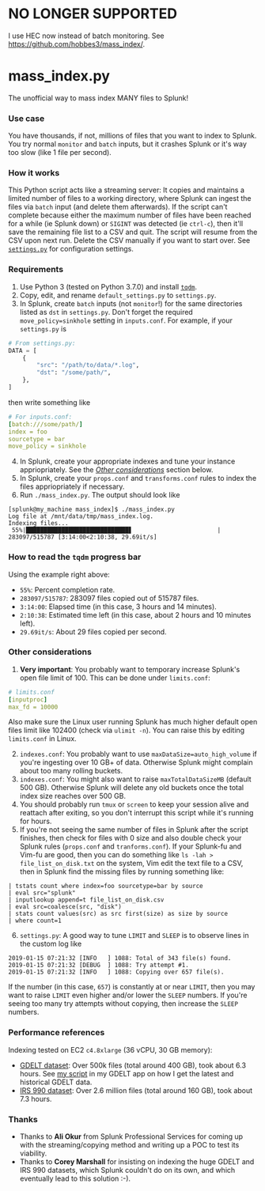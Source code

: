 # NO LONGER SUPPORTED
I use HEC now instead of batch monitoring. See https://github.com/hobbes3/mass_index/.

# mass_index.py
The unofficial way to mass index MANY files to Splunk!

### Use case
You have thousands, if not, millions of files that you want to index to Splunk. You try normal `monitor` and `batch` inputs, but it crashes Splunk or it's way too slow (like 1 file per second).

### How it works
This Python script acts like a streaming server: It copies and maintains a limited number of files to a working directory, where Splunk can ingest the files via `batch` input (and delete them afterwards). If the script can't complete because either the maximum number of files have been reached for a while (ie Splunk down) or `SIGINT` was detected (ie `ctrl-c`), then it'll save the remaining file list to a CSV and quit. The script will resume from the CSV upon next run. Delete the CSV manually if you want to start over. See [`settings.py`](https://github.com/hobbes3/mass_index/blob/master/default_settings.py) for configuration settings. 

### Requirements
1. Use Python 3 (tested on Python 3.7.0) and install [`tqdm`](https://pypi.org/project/tqdm/).
2. Copy, edit, and rename `default_settings.py` to `settings.py`.
3. In Splunk, create `batch` inputs (not `monitor`!) for the same directories listed as `dst` in `settings.py`. Don't forget the required `move_policy=sinkhole` setting in `inputs.conf`. For example, if your `settings.py` is
        
```python
# From settings.py:
DATA = [
    {
        "src": "/path/to/data/*.log",
        "dst": "/some/path/",
    },
]
```

 then write something like

```yaml
# For inputs.conf:
[batch:///some/path/]
index = foo
sourcetype = bar
move_policy = sinkhole
```

4. In Splunk, create your appropriate indexes and tune your instance appriopriately. See the [_Other considerations_](#other-considerations) section below. 
5. In Splunk, create your `props.conf` and `transforms.conf` rules to index the files appriopriately if necessary.
6. Run `./mass_index.py`. The output should look like

```
[splunk@my_machine mass_index]$ ./mass_index.py
Log file at /mnt/data/tmp/mass_index.log.
Indexing files...
 55%|█████████████████████████████▋                        | 283097/515787 [3:14:00<2:10:38, 29.69it/s]
```

### How to read the `tqdm` progress bar
Using the example right above:

* `55%`: Percent completion rate.
* `283097/515787`: 283097 files copied out of 515787 files.
* `3:14:00`: Elapsed time (in this case, 3 hours and 14 minutes).
* `2:10:38`: Estimated time left (in this case, about 2 hours and 10 minutes left).
* `29.69it/s`: About 29 files copied per second.

### Other considerations
1. **Very important**: You probably want to temporary increase Splunk's open file limit of 100. This can be done under `limits.conf`:

```yaml
# limits.conf
[inputproc]
max_fd = 10000
````
 Also make sure the Linux user running Splunk has much higher default open files limit like 102400 (check via `ulimit -n`). You can raise this by editing `limits.conf` in Linux.

2. `indexes.conf`: You probably want to use `maxDataSize=auto_high_volume` if you're ingesting over 10 GB+ of data. Otherwise Splunk might complain about too many rolling buckets.
3. `indexes.conf`: You might also want to raise `maxTotalDataSizeMB` (default 500 GB). Otherwise Splunk will delete any old buckets once the total index size reaches over 500 GB.
4. You should probably run `tmux` or `screen` to keep your session alive and reattach after exiting, so you don't interrupt this script while it's running for hours.
5. If you're not seeing the same number of files in Splunk after the script finishes, then check for files with 0 size and also double check your Splunk rules (`props.conf` and `tranforms.conf`). If your Splunk-fu and Vim-fu are good, then you can do something like `ls -lah > file_list_on_disk.txt` on the system, Vim edit the text file to a CSV, then in Splunk find the missing files by running something like:

```
| tstats count where index=foo sourcetype=bar by source
| eval src="splunk"
| inputlookup append=t file_list_on_disk.csv
| eval src=coalesce(src, "disk")
| stats count values(src) as src first(size) as size by source
| where count=1
```
6. `settings.py`: A good way to tune `LIMIT` and `SLEEP` is to observe lines in the custom log like
```
2019-01-15 07:21:32 [INFO   ] 1088: Total of 343 file(s) found.
2019-01-15 07:21:32 [DEBUG  ] 1088: Try attempt #1.
2019-01-15 07:21:32 [INFO   ] 1088: Copying over 657 file(s).
```
If the number (in this case, `657`) is constantly at or near `LIMIT`, then you may want to raise `LIMIT` even higher and/or lower the `SLEEP` numbers. If you're seeing too many try attempts without copying, then increase the `SLEEP` numbers.

### Performance references
Indexing tested on EC2 `c4.8xlarge` (36 vCPU, 30 GB memory):

* [GDELT dataset](https://blog.gdeltproject.org/gdelt-2-0-our-global-world-in-realtime/): Over 500k files (total around 400 GB), took about 6.3 hours. See [my script](https://github.com/hobbes3/gdelt/blob/master/bin/get_data.py) in my GDELT app on how I get the latest and historical GDELT data.
* [IRS 990 dataset](https://docs.opendata.aws/irs-990/readme.html): Over 2.6 million files (total around 160 GB), took about 7.3 hours.

### Thanks
* Thanks to **Ali Okur** from Splunk Professional Services for coming up with the streaming/copying method and writing up a POC to test its viability.
* Thanks to **Corey Marshall** for insisting on indexing the huge GDELT and IRS 990 datasets, which Splunk couldn't do on its own, and which eventually lead to this solution :-).
